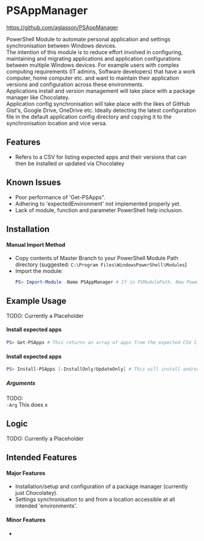# PSAppManager 
https://github.com/aglasson/PSAppManager

PowerShell Module to automate personal application and settings synchronisation between Windows devices.  
The intention of this module is to reduce effort involved in configuring, maintaining and migrating applications and application configurations between multiple Windows devices. For example users with complex computing requirements (IT admins, Software developers) that have a work computer, home computer etc. and want to maintain their application versions and configuration across these environments.  
Applications install and version management will take place with a package manager like Chocolatey.  
Application config synchronisation will take place with the likes of GitHub Gist's, Google Drive, OneDrive etc. Ideally detecting the latest configuration file in the default application config directory and copying it to the synchronisation location and vice versa.

## Features
* Refers to a CSV for listing expected apps and their versions that can then be installed or updated via Chocolatey 

## Known Issues
* Poor performance of 'Get-PSApps".
* Adhering to 'expectedEnvironment' not implemented properly yet.
* Lack of module, function and parameter PowerShell help inclusion.

## Installation
#### Manual Import Method
* Copy contents of Master Branch to your PowerShell Module Path directory (suggested: `C:\Program Files\WindowsPowerShell\Modules`)
* Import the module:
  ```powershell
  PS> Import-Module -Name PSAppManager # If in PSModulePath. New PowerShell session after copy.
  ```

## Example Usage
TODO: Currently a Placeholder
#### Install expected apps
```powershell
PS> Get-PSApps # This returns an array of apps from the expected CSV lists versions (installed, latest available), if installed and if update available.
```
#### Install expected apps
```powershell
PS> Install-PSApps [-InstallOnly/UpdateOnly] # This will install and/or update apps listed in CSV. Expects the Get-PSApps object piped into it. 
```
##### Arguments
TODO:  
`-Arg` This does x

## Logic
TODO: Currently a Placeholder

## Intended Features
#### Major Features
* Installation/setup and configuration of a package manager (currently just Chocolatey).
* Settings synchronisation to and from a location accessible at all intended 'environments'.

#### Minor Features
* 